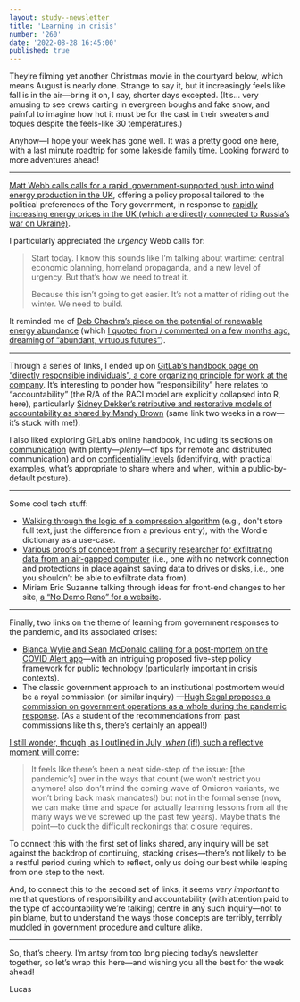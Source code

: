 ```yaml
---
layout: study--newsletter
title: 'Learning in crisis'
number: '260'
date: '2022-08-28 16:45:00'
published: true
---
```


They’re filming yet another Christmas movie in the courtyard below, which means August is nearly done. Strange to say it, but it increasingly feels like fall is in the air—bring it on, I say, shorter days excepted. (It’s… very amusing to see crews carting in evergreen boughs and fake snow, and painful to imagine how hot it must be for the cast in their sweaters and toques despite the feels-like 30 temperatures.)

Anyhow—I hope your week has gone well. It was a pretty good one here, with a last minute roadtrip for some lakeside family time. Looking forward to more adventures ahead!

---

[Matt Webb calls calls for a rapid, government-supported push into wind energy production in the UK](https://interconnected.org/home/2022/08/26/wind), offering a policy proposal tailored to the political preferences of the Tory government, in response to [rapidly increasing energy prices in the UK (which are directly connected to Russia’s war on Ukraine)](https://www.theguardian.com/world/2022/aug/24/boris-johnson-says-ukraine-will-win-this-war-on-surprise-visit-to-kyiv).

I  particularly appreciated the _urgency_ Webb calls for:

> Start today. I know this sounds like I’m talking about wartime: central economic planning, homeland propaganda, and a new level of urgency. But that’s how we need to treat it.
> 
> Because this isn’t going to get easier. It’s not a matter of riding out the winter. We need to build.

It reminded me of [Deb Chachra’s piece on the potential of renewable energy abundance](https://tinyletter.com/metafoundry/letters/metafoundry-75-resilience-abundance-decentralization) (which [I quoted from / commented on a few months ago, dreaming of “abundant, virtuous futures”](https://lucascherkewski.com/hit-and-miss/241-abundant-virtuous-futures/)).

---

Through a series of links, I ended up on [GitLab’s handbook page on “directly responsible individuals”, a core organizing principle for work at the company](https://about.gitlab.com/handbook/people-group/directly-responsible-individuals/). It’s interesting to ponder how “responsibility” here relates to “accountability” (the R/A of the RACI model are explicitly collapsed into R, here), particularly [Sidney Dekker’s retributive and restorative models of accountability as shared by Mandy Brown](https://aworkinglibrary.com/writing/on-accountability) (same link two weeks in a row—it’s stuck with me!).

I also liked exploring GitLab’s online handbook, including its sections on [communication](https://about.gitlab.com/handbook/communication/) (with plenty—_plenty_—of tips for remote and distributed communication) and on [confidentiality levels](https://about.gitlab.com/handbook/communication/confidentiality-levels/) (identifying, with practical examples, what’s appropriate to share where and when, within a public-by-default posture).

---

Some cool tech stuff:

- [Walking through the logic of a compression algorithm](https://iamkate.com/code/wordle-dictionary/) (e.g., don't store full text, just the difference from a previous entry), with the Wordle dictionary as a use-case.
- [Various proofs of concept from a security researcher for exfiltrating data from an air-gapped computer](https://www.theregister.com/2022/08/23/phone_gyroscopes_airgapped_systems/) (i.e., one with no network connection and protections in place against saving data to drives or disks, i.e., one you shouldn’t be able to exfiltrate data from).
- Miriam Eric Suzanne talking through ideas for front-end changes to her site, [a “No Demo Reno” for a website](https://www.miriamsuzanne.com/2022/08/07/minimal/).

---

Finally, two links on the theme of learning from government responses to the pandemic, and its associated crises:

- [Bianca Wylie and Sean McDonald calling for a post-mortem on the COVID Alert app](https://policyoptions.irpp.org/magazines/august-2022/post-mortem-covid-alert-app/)—with an intriguing proposed five-step policy framework for public technology (particularly important in crisis contexts). 
- The classic government approach to an institutional postmortem would be a royal commission (or similar inquiry) —[Hugh Segal proposes a commission on government operations as a whole during the pandemic response](https://www.theglobeandmail.com/opinion/article-the-pandemic-offers-an-opportunity-for-a-national-moment-of-reflection/). (As a student of the recommendations from past commissions like this, there’s certainly an appeal!)

[I still wonder, though, as I outlined in July, _when_ (if!) such a reflective moment will come](https://lucascherkewski.com/hit-and-miss/252-broken-social-contract/):

> It feels like there’s been a neat side-step of the issue: [the pandemic’s] over in the ways that count (we won’t restrict you anymore! also don’t mind the coming wave of Omicron variants, we won’t bring back mask mandates!) but not in the formal sense (now, we can make time and space for actually learning lessons from all the many ways we’ve screwed up the past few years). Maybe that’s the point—to duck the difficult reckonings that closure requires.

To connect this with the first set of links shared, any inquiry will be set against the backdrop of continuing, stacking crises—there’s not likely to be a restful period during which to reflect, only us doing our best while leaping from one step to the next.

And, to connect this to the second set of links, it seems _very important_ to me that questions of responsibility and accountability (with attention paid to the type of accountability we’re talking) centre in any such inquiry—not to pin blame, but to understand the ways those concepts are terribly, terribly muddled in government procedure and culture alike.

---

So, that’s cheery. I’m antsy from too long piecing today’s newsletter together, so let’s wrap this here—and wishing you all the best for the week ahead!

Lucas